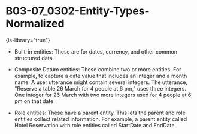 # B03-07_0302-Entity-Types-Normalized

{is-library="true"}

<snippet id="B03-07_0302-Entity-Types-Normalized_snippet">



* Built-in entities: These are for dates, currency, and other common structured data.

* Composite Datum entities: These combine two or more entities. For example, to capture a date value that includes an integer and a month name. A user utterance might contain several integers. The utterance, "Reserve a table 26 March for 4 people at 6 pm," uses three integers. One integer for 26 March with two more integers used for 4 people at 6 pm on that date.

* Role entities: These have a parent entity. This lets the parent and role entities collect related information. For example, a parent entity called Hotel Reservation with role entities called StartDate and EndDate.



</snippet>